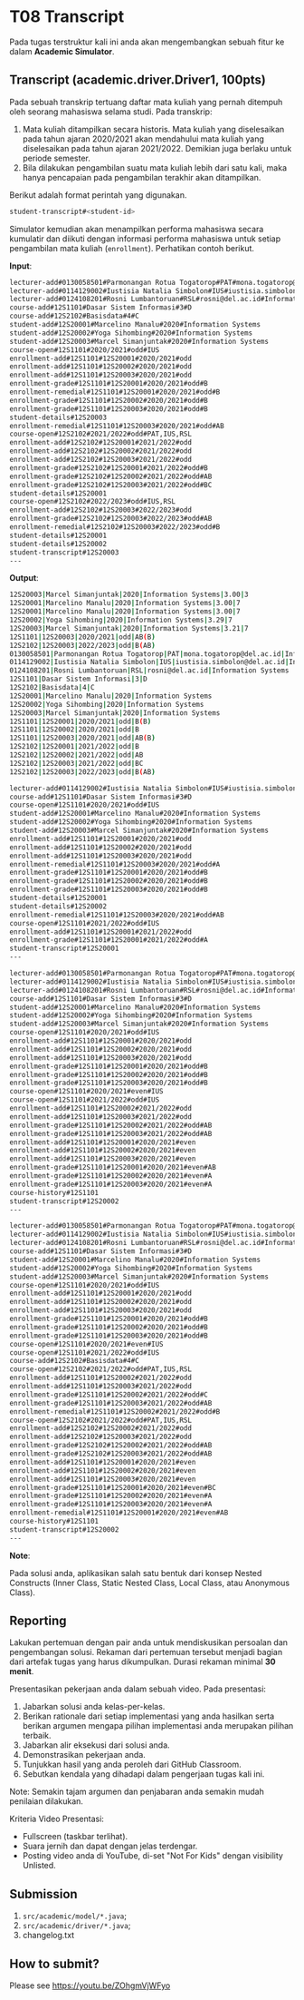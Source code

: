 # T08 Transcript

Pada tugas terstruktur kali ini anda akan mengembangkan sebuah fitur ke dalam **Academic Simulator**.

## Transcript (academic.driver.Driver1, 100pts)

Pada sebuah transkrip tertuang daftar mata kuliah yang pernah ditempuh oleh seorang mahasiswa selama studi. Pada transkrip:
1. Mata kuliah ditampilkan secara historis. Mata kuliah yang diselesaikan pada tahun ajaran 2020/2021 akan mendahului mata kuliah yang diselesaikan pada tahun ajaran 2021/2022. Demikian juga berlaku untuk periode semester.
2. Bila dilakukan pengambilan suatu mata kuliah lebih dari satu kali, maka hanya pencapaian pada pengambilan terakhir akan ditampilkan.

Berikut adalah format perintah yang digunakan.

```bash
student-transcript#<student-id>
```

Simulator kemudian akan menampilkan performa mahasiswa secara kumulatir dan diikuti dengan informasi performa mahasiswa untuk setiap pengambilan mata kuliah (```enrollment```). Perhatikan contoh berikut.

**Input**:

```bash
lecturer-add#0130058501#Parmonangan Rotua Togatorop#PAT#mona.togatorop@del.ac.id#Information Systems
lecturer-add#0114129002#Iustisia Natalia Simbolon#IUS#iustisia.simbolon@del.ac.id#Informatics
lecturer-add#0124108201#Rosni Lumbantoruan#RSL#rosni@del.ac.id#Information Systems
course-add#12S1101#Dasar Sistem Informasi#3#D
course-add#12S2102#Basisdata#4#C
student-add#12S20001#Marcelino Manalu#2020#Information Systems
student-add#12S20002#Yoga Sihombing#2020#Information Systems
student-add#12S20003#Marcel Simanjuntak#2020#Information Systems
course-open#12S1101#2020/2021#odd#IUS
enrollment-add#12S1101#12S20001#2020/2021#odd
enrollment-add#12S1101#12S20002#2020/2021#odd
enrollment-add#12S1101#12S20003#2020/2021#odd
enrollment-grade#12S1101#12S20001#2020/2021#odd#B
enrollment-remedial#12S1101#12S20001#2020/2021#odd#B
enrollment-grade#12S1101#12S20002#2020/2021#odd#B
enrollment-grade#12S1101#12S20003#2020/2021#odd#B
student-details#12S20003
enrollment-remedial#12S1101#12S20003#2020/2021#odd#AB
course-open#12S2102#2021/2022#odd#PAT,IUS,RSL
enrollment-add#12S2102#12S20001#2021/2022#odd
enrollment-add#12S2102#12S20002#2021/2022#odd
enrollment-add#12S2102#12S20003#2021/2022#odd
enrollment-grade#12S2102#12S20001#2021/2022#odd#B
enrollment-grade#12S2102#12S20002#2021/2022#odd#AB
enrollment-grade#12S2102#12S20003#2021/2022#odd#BC
student-details#12S20001
course-open#12S2102#2022/2023#odd#IUS,RSL
enrollment-add#12S2102#12S20003#2022/2023#odd
enrollment-grade#12S2102#12S20003#2022/2023#odd#AB
enrollment-remedial#12S2102#12S20003#2022/2023#odd#B
student-details#12S20001
student-details#12S20002
student-transcript#12S20003
---

```

**Output**:

```bash
12S20003|Marcel Simanjuntak|2020|Information Systems|3.00|3
12S20001|Marcelino Manalu|2020|Information Systems|3.00|7
12S20001|Marcelino Manalu|2020|Information Systems|3.00|7
12S20002|Yoga Sihombing|2020|Information Systems|3.29|7
12S20003|Marcel Simanjuntak|2020|Information Systems|3.21|7
12S1101|12S20003|2020/2021|odd|AB(B)
12S2102|12S20003|2022/2023|odd|B(AB)
0130058501|Parmonangan Rotua Togatorop|PAT|mona.togatorop@del.ac.id|Information Systems
0114129002|Iustisia Natalia Simbolon|IUS|iustisia.simbolon@del.ac.id|Informatics
0124108201|Rosni Lumbantoruan|RSL|rosni@del.ac.id|Information Systems
12S1101|Dasar Sistem Informasi|3|D
12S2102|Basisdata|4|C
12S20001|Marcelino Manalu|2020|Information Systems
12S20002|Yoga Sihombing|2020|Information Systems
12S20003|Marcel Simanjuntak|2020|Information Systems
12S1101|12S20001|2020/2021|odd|B(B)
12S1101|12S20002|2020/2021|odd|B
12S1101|12S20003|2020/2021|odd|AB(B)
12S2102|12S20001|2021/2022|odd|B
12S2102|12S20002|2021/2022|odd|AB
12S2102|12S20003|2021/2022|odd|BC
12S2102|12S20003|2022/2023|odd|B(AB)

lecturer-add#0114129002#Iustisia Natalia Simbolon#IUS#iustisia.simbolon@del.ac.id#Informatics
course-add#12S1101#Dasar Sistem Informasi#3#D
course-open#12S1101#2020/2021#odd#IUS
student-add#12S20001#Marcelino Manalu#2020#Information Systems
student-add#12S20002#Yoga Sihombing#2020#Information Systems
student-add#12S20003#Marcel Simanjuntak#2020#Information Systems
enrollment-add#12S1101#12S20001#2020/2021#odd
enrollment-add#12S1101#12S20002#2020/2021#odd
enrollment-add#12S1101#12S20003#2020/2021#odd
enrollment-remedial#12S1101#12S20003#2020/2021#odd#A
enrollment-grade#12S1101#12S20001#2020/2021#odd#B
enrollment-grade#12S1101#12S20002#2020/2021#odd#B
enrollment-grade#12S1101#12S20003#2020/2021#odd#B
student-details#12S20001
student-details#12S20002
enrollment-remedial#12S1101#12S20003#2020/2021#odd#AB
course-open#12S1101#2021/2022#odd#IUS
enrollment-add#12S1101#12S20001#2021/2022#odd
enrollment-grade#12S1101#12S20001#2021/2022#odd#A
student-transcript#12S20001
---

lecturer-add#0130058501#Parmonangan Rotua Togatorop#PAT#mona.togatorop@del.ac.id#Information Systems
lecturer-add#0114129002#Iustisia Natalia Simbolon#IUS#iustisia.simbolon@del.ac.id#Informatics
lecturer-add#0124108201#Rosni Lumbantoruan#RSL#rosni@del.ac.id#Information Systems
course-add#12S1101#Dasar Sistem Informasi#3#D
student-add#12S20001#Marcelino Manalu#2020#Information Systems
student-add#12S20002#Yoga Sihombing#2020#Information Systems
student-add#12S20003#Marcel Simanjuntak#2020#Information Systems
course-open#12S1101#2020/2021#odd#IUS
enrollment-add#12S1101#12S20001#2020/2021#odd
enrollment-add#12S1101#12S20002#2020/2021#odd
enrollment-add#12S1101#12S20003#2020/2021#odd
enrollment-grade#12S1101#12S20001#2020/2021#odd#B
enrollment-grade#12S1101#12S20002#2020/2021#odd#B
enrollment-grade#12S1101#12S20003#2020/2021#odd#B
course-open#12S1101#2020/2021#even#IUS
course-open#12S1101#2021/2022#odd#IUS
enrollment-add#12S1101#12S20002#2021/2022#odd
enrollment-add#12S1101#12S20003#2021/2022#odd
enrollment-grade#12S1101#12S20002#2021/2022#odd#AB
enrollment-grade#12S1101#12S20003#2021/2022#odd#AB
enrollment-add#12S1101#12S20001#2020/2021#even
enrollment-add#12S1101#12S20002#2020/2021#even
enrollment-add#12S1101#12S20003#2020/2021#even
enrollment-grade#12S1101#12S20001#2020/2021#even#AB
enrollment-grade#12S1101#12S20002#2020/2021#even#A
enrollment-grade#12S1101#12S20003#2020/2021#even#A
course-history#12S1101
student-transcript#12S20002
---

lecturer-add#0130058501#Parmonangan Rotua Togatorop#PAT#mona.togatorop@del.ac.id#Information Systems
lecturer-add#0114129002#Iustisia Natalia Simbolon#IUS#iustisia.simbolon@del.ac.id#Informatics
lecturer-add#0124108201#Rosni Lumbantoruan#RSL#rosni@del.ac.id#Information Systems
course-add#12S1101#Dasar Sistem Informasi#3#D
student-add#12S20001#Marcelino Manalu#2020#Information Systems
student-add#12S20002#Yoga Sihombing#2020#Information Systems
student-add#12S20003#Marcel Simanjuntak#2020#Information Systems
course-open#12S1101#2020/2021#odd#IUS
enrollment-add#12S1101#12S20001#2020/2021#odd
enrollment-add#12S1101#12S20002#2020/2021#odd
enrollment-add#12S1101#12S20003#2020/2021#odd
enrollment-grade#12S1101#12S20001#2020/2021#odd#B
enrollment-grade#12S1101#12S20002#2020/2021#odd#B
enrollment-grade#12S1101#12S20003#2020/2021#odd#B
course-open#12S1101#2020/2021#even#IUS
course-open#12S1101#2021/2022#odd#IUS
course-add#12S2102#Basisdata#4#C
course-open#12S2102#2021/2022#odd#PAT,IUS,RSL
enrollment-add#12S1101#12S20002#2021/2022#odd
enrollment-add#12S1101#12S20003#2021/2022#odd
enrollment-grade#12S1101#12S20002#2021/2022#odd#C
enrollment-grade#12S1101#12S20003#2021/2022#odd#AB
enrollment-remedial#12S1101#12S20002#2021/2022#odd#B
course-open#12S2102#2021/2022#odd#PAT,IUS,RSL
enrollment-add#12S2102#12S20002#2021/2022#odd
enrollment-add#12S2102#12S20003#2021/2022#odd
enrollment-grade#12S2102#12S20002#2021/2022#odd#AB
enrollment-grade#12S2102#12S20003#2021/2022#odd#AB
enrollment-add#12S1101#12S20001#2020/2021#even
enrollment-add#12S1101#12S20002#2020/2021#even
enrollment-add#12S1101#12S20003#2020/2021#even
enrollment-grade#12S1101#12S20001#2020/2021#even#BC
enrollment-grade#12S1101#12S20002#2020/2021#even#A
enrollment-grade#12S1101#12S20003#2020/2021#even#A
enrollment-remedial#12S1101#12S20001#2020/2021#even#AB
course-history#12S1101
student-transcript#12S20002
---

```

**Note**:

Pada solusi anda, aplikasikan salah satu bentuk dari konsep Nested Constructs (Inner Class, Static Nested Class, Local Class, atau Anonymous Class).

## Reporting
Lakukan pertemuan dengan pair anda untuk mendiskusikan persoalan dan pengembangan solusi. Rekaman dari pertemuan tersebut menjadi bagian dari artefak tugas yang harus dikumpulkan. Durasi rekaman minimal **30 menit**.

Presentasikan pekerjaan anda dalam sebuah video. Pada presentasi:
1. Jabarkan solusi anda kelas-per-kelas.
2. Berikan rationale dari setiap implementasi yang anda hasilkan serta berikan argumen mengapa pilihan implementasi anda merupakan pilihan terbaik.
3. Jabarkan alir eksekusi dari solusi anda.
4. Demonstrasikan pekerjaan anda.
5. Tunjukkan hasil yang anda peroleh dari GitHub Classroom.
6. Sebutkan kendala yang dihadapi dalam pengerjaan tugas kali ini.

Note: Semakin tajam argumen dan penjabaran anda semakin mudah penilaian dilakukan.

Kriteria Video Presentasi:
+ Fullscreen (taskbar terlihat).
+ Suara jernih dan dapat dengan jelas terdengar.
+ Posting video anda di YouTube, di-set "Not For Kids" dengan visibility Unlisted.

## Submission
1. ```src/academic/model/*.java```;
2. ```src/academic/driver/*.java```;
3. changelog.txt

## How to submit?
Please see https://youtu.be/ZOhgmVjWFyo

